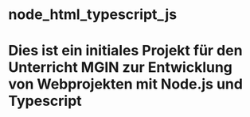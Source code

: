 # node_html_typescript_js
# Dies ist ein initiales Projekt für den Unterricht MGIN zur Entwicklung von Webprojekten mit Node.js und Typescript

